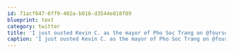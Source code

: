 ```yaml
---
id: 71acf647-6ff9-402a-b016-d3544e818f89
blueprint: text
category: twitter
title: 'I just ousted Kevin C. as the mayor of Pho Soc Trang on @foursquare! http://4sq.com/eNfkJo'
caption: 'I just ousted Kevin C. as the mayor of Pho Soc Trang on @foursquare! http://4sq.com/eNfkJo'
---
```

